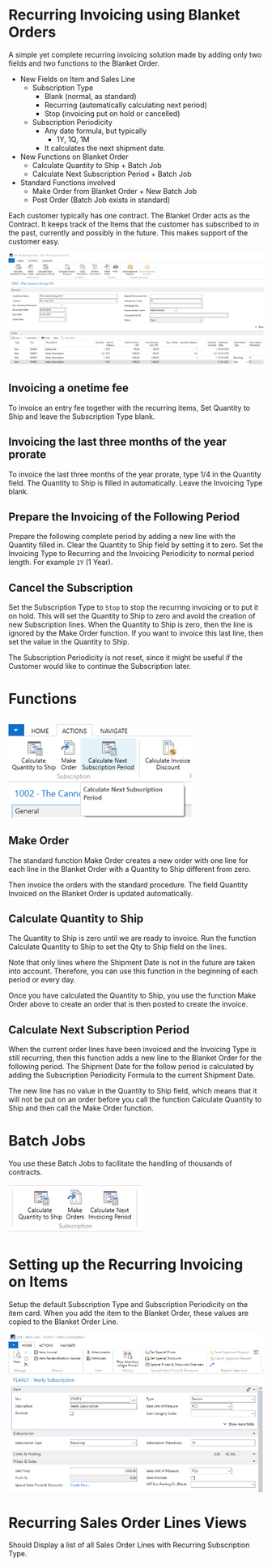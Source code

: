 # Recurring Invoicing using Blanket Orders

A simple yet complete recurring invoicing solution made by adding only two fields and two functions to the Blanket Order.

- New Fields on Item and Sales Line
  - Subscription Type
    - Blank (normal, as standard)
    - Recurring (automatically calculating next period)
    - Stop (invoicing put on hold or cancelled)
  - Subscription Periodicity
    - Any date formula, but typically
      - 1Y, 1Q, 1M
    - It calculates the next shipment date.
- New Functions on Blanket Order
  - Calculate Quantity to Ship + Batch Job
  - Calculate Next Subscription Period + Batch Job
- Standard Functions involved
  - Make Order from Blanket Order + New Batch Job
  - Post Order (Batch Job exists in standard)

Each customer typically has one contract. The Blanket Order acts as the Contract. It keeps track of the Items that the customer has subscribed to in the past, currently and possibly in the future. This makes support of the customer easy.

![Blanket Order Lines](Demo/BlanketOrder8.png)

## Invoicing a onetime fee

To invoice an entry fee together with the recurring items, Set Quantity to Ship and leave the Subscription Type blank.

## Invoicing the last three months of the year prorate

To invoice the last three months of the year prorate, type 1/4 in the Quantity field. The Quantity to Ship is filled in automatically. Leave the Invoicing Type blank.

## Prepare the Invoicing of the Following Period

Prepare the following complete period by adding a new line with the Quantity filled in. Clear the Quantity to Ship field by setting it to zero. Set the Invoicing Type to Recurring and the Invoicing Periodicity to normal period length. For example `1Y` (1 Year).

## Cancel the Subscription

Set the Subscription Type to `Stop` to stop the recurring invoicing or to put it on hold. This will set the Quantity to Ship to zero and avoid the creation of new Subscription lines. When the Quantity to Ship is zero, then the line is ignored by the Make Order function. If you want to invoice this last line, then set the value in the Quantity to Ship.

The Subscription Periodicity is not reset, since it might be useful if the Customer would like to continue the Subscription later.

# Functions

##

![Functions](Demo/CalculateNextSubscriptionPeriod.png)

## Make Order

The standard function Make Order creates a new order with one line for each line in the Blanket Order with a Quantity to Ship different from zero.

Then invoice the orders with the standard procedure. The field Quantity Invoiced on the Blanket Order is updated automatically.

## Calculate Quantity to Ship

The Quantity to Ship is zero until we are ready to invoice. Run the function Calculate Quantity to Ship to set the Qty to Ship field on the lines.

Note that only lines where the Shipment Date is not in the future are taken into account. Therefore, you can use this function in the beginning of each period or every day.

Once you have calculated the Quantity to Ship, you use the function Make Order above to create an order that is then posted to create the invoice.

## Calculate Next Subscription Period

When the current order lines have been invoiced and the Invoicing Type is still recurring, then this function adds a new line to the Blanket Order for the following period. The Shipment Date for the follow period is calculated by adding the Subscription Periodicity Formula to the current Shipment Date.

The new line has no value in the Quantity to Ship field, which means that it will not be put on an order before you call the function Calculate Quantity to Ship and then call the Make Order function.

# Batch Jobs

You use these Batch Jobs to facilitate the handling of thousands of contracts.

![Batch Jobs](Demo/BatchJobs.png)

# Setting up the Recurring Invoicing on Items

Setup the default Subscription Type and Subscription Periodicity on the item card. When you add the item to the Blanket Order, these values are copied to the Blanket Order Line.

![Recurring Invoicing on Items](Demo/ItemCard.png)

# Recurring Sales Order Lines Views

Should Display a list of all Sales Order Lines with Recurring Subscription Type.  
